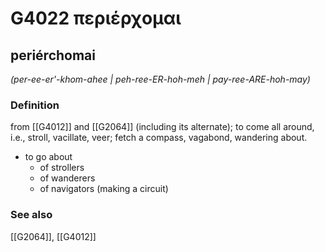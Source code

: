 # G4022 περιέρχομαι

## periérchomai

_(per-ee-er'-khom-ahee | peh-ree-ER-hoh-meh | pay-ree-ARE-hoh-may)_

### Definition

from [[G4012]] and [[G2064]] (including its alternate); to come all around, i.e., stroll, vacillate, veer; fetch a compass, vagabond, wandering about.

- to go about
  - of strollers
  - of wanderers
  - of navigators (making a circuit)

### See also

[[G2064]], [[G4012]]

